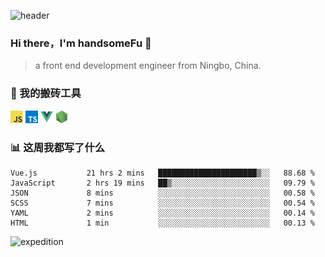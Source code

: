 ![header](https://raw.githubusercontent.com/fzq1998/fzq1998/master/header.png)

### Hi there，I'm handsomeFu 👋

> a front end development engineer from Ningbo, China.

### 🔧 我的搬砖工具
<code><img height="20" src="https://raw.githubusercontent.com/github/explore/80688e429a7d4ef2fca1e82350fe8e3517d3494d/topics/javascript/javascript.png" alt="javascript"></code>
<code><img height="20" src="https://raw.githubusercontent.com/github/explore/80688e429a7d4ef2fca1e82350fe8e3517d3494d/topics/typescript/typescript.png" alt="typescript"></code>
<code><img height="20" src="https://raw.githubusercontent.com/github/explore/80688e429a7d4ef2fca1e82350fe8e3517d3494d/topics/vue/vue.png" alt="vue"></code>
<code><img height="20" src="https://raw.githubusercontent.com/github/explore/80688e429a7d4ef2fca1e82350fe8e3517d3494d/topics/nodejs/nodejs.png" alt="nodejs"></code>



### 📊 这周我都写了什么
<!--START_SECTION:waka-->

```text
Vue.js           21 hrs 2 mins   ██████████████████████▒░░   88.68 %
JavaScript       2 hrs 19 mins   ██▒░░░░░░░░░░░░░░░░░░░░░░   09.79 %
JSON             8 mins          ░░░░░░░░░░░░░░░░░░░░░░░░░   00.58 %
SCSS             7 mins          ░░░░░░░░░░░░░░░░░░░░░░░░░   00.54 %
YAML             2 mins          ░░░░░░░░░░░░░░░░░░░░░░░░░   00.14 %
HTML             1 min           ░░░░░░░░░░░░░░░░░░░░░░░░░   00.13 %
```

<!--END_SECTION:waka-->


![expedition](https://raw.githubusercontent.com/fzq1998/fzq1998/master/expedition.gif)

